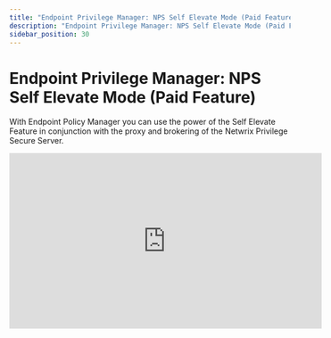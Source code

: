 ```yaml
---
title: "Endpoint Privilege Manager: NPS Self Elevate Mode (Paid Feature)"
description: "Endpoint Privilege Manager: NPS Self Elevate Mode (Paid Feature)"
sidebar_position: 30
---
```


# Endpoint Privilege Manager: NPS Self Elevate Mode (Paid Feature)

With Endpoint Policy Manager you can use the power of the Self Elevate Feature in conjunction with
the proxy and brokering of the Netwrix Privilege Secure Server.

<iframe width="560" height="315" src="https://www.youtube.com/embed/TGyAVsd1Zjc?si=LpwJWWVuCySqbHG9" title="YouTube video player" frameborder="0" allow="accelerometer; autoplay; clipboard-write; encrypted-media; gyroscope; picture-in-picture; web-share" referrerpolicy="strict-origin-when-cross-origin" allowfullscreen></iframe>
